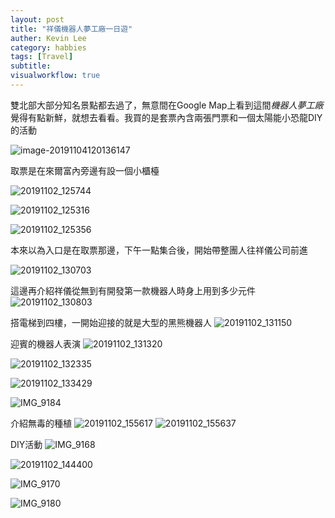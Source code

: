 ```yaml
---
layout: post
title: "祥儀機器人夢工廠一日遊"
auther: Kevin Lee
category: habbies
tags: [Travel]
subtitle:
visualworkflow: true
---
```


雙北部大部分知名景點都去過了，無意間在Google Map上看到這間*機器人夢工廠*
覺得有點新鮮，就想去看看。我買的是套票內含兩張門票和一個太陽能小恐龍DIY的活動

![image-20191104120136147]({{site.baseurl}}/img/image-20191104120136147.png)

取票是在來爾富內旁邊有設一個小櫃檯

![20191102_125744]({{site.baseurl}}/img/20191102_125744.jpg)

![20191102_125316]({{site.baseurl}}/img/20191102_125316.jpg)

![20191102_125356]({{site.baseurl}}/img/20191102_125356.jpg)

本來以為入口是在取票那邊，下午一點集合後，開始帶整團人往祥儀公司前進

![20191102_130703]({{site.baseurl}}/img/20191102_130703.jpg)

這邊再介紹祥儀從無到有開發第一款機器人時身上用到多少元件
![20191102_130803]({{site.baseurl}}/img/20191102_130803.jpg)

搭電梯到四樓，一開始迎接的就是大型的黑熊機器人
![20191102_131150]({{site.baseurl}}/img/20191102_131150.jpg)

迎賓的機器人表演
![20191102_131320]({{site.baseurl}}/img/20191102_131320.jpg)

![20191102_132335]({{site.baseurl}}/img/20191102_132335.jpg)

![20191102_133429]({{site.baseurl}}/img/20191102_133429.jpg)

![IMG_9184]({{site.baseurl}}/img/IMG_9184.JPG)

介紹無毒的種植
![20191102_155617]({{site.baseurl}}/img/20191102_155617.jpg)
![20191102_155637]({{site.baseurl}}/img/20191102_155637.jpg)

DIY活動
![IMG_9168]({{site.baseurl}}/img/IMG_9168.JPG)

![20191102_144400]({{site.baseurl}}/img/20191102_144400.jpg)

![IMG_9170]({{site.baseurl}}/img/IMG_9170.JPG)

![IMG_9180]({{site.baseurl}}/img/IMG_9180.JPG)